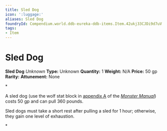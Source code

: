 ```yaml
---
title: Sled Dog
icon: ':luggage:'
aliases: Sled Dog
foundryId: Compendium.world.ddb-eureka-ddb-items.Item.42ukj33CJDi9d7uV
tags:
- Item
---
```


# Sled Dog

**Sled Dog**
_Unknown_
**Type:** Unknown
**Quantity:** 1
**Weight:** N/A
**Price:** 50 gp
**Rarity:** 
**Attunement:** None

*<p>A sled dog (use the wolf stat block in <a href="https://www.dndbeyond.com/sources/mm/miscellaneous-creatures">appendix A</a> of the <a href="https://www.dndbeyond.com/sources/mm">*Monster Manual*</a>) costs 50 gp and can pull 360 pounds.

Sled dogs must take a short rest after pulling a sled for 1 hour; otherwise, they gain one level of exhaustion.</p>*
